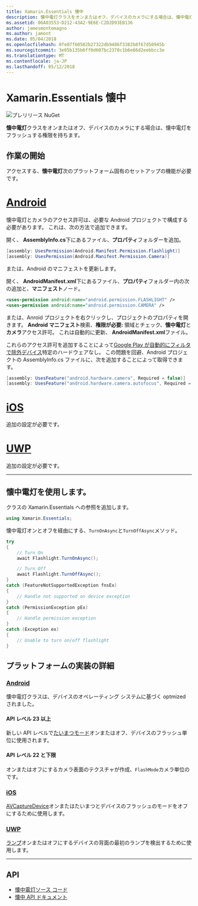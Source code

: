 ```yaml
---
title: Xamarin.Essentials 懐中
description: 懐中電灯クラスをオンまたはオフ、デバイスのカメラにする場合は、懐中電灯をフラッシュする権限を持ちます。
ms.assetid: 06A03553-D212-43A2-9E6E-C2D2D93EB136
author: jamesmontemagno
ms.author: jamont
ms.date: 05/04/2018
ms.openlocfilehash: 0fe07f60502b27322db9486f3382b8f67d50945b
ms.sourcegitcommit: 3e05b135b6ff0d607bc2378c1b6e66d2eebbcc3e
ms.translationtype: MT
ms.contentlocale: ja-JP
ms.lasthandoff: 05/12/2018
---
```

# <a name="xamarinessentials-flashlight"></a>Xamarin.Essentials 懐中

![プレリリース NuGet](~/media/shared/pre-release.png)

**懐中電灯**クラスをオンまたはオフ、デバイスのカメラにする場合は、懐中電灯をフラッシュする権限を持ちます。

## <a name="getting-started"></a>作業の開始

アクセスする、**懐中電灯**次のプラットフォーム固有のセットアップの機能が必要です。

# <a name="androidtabandroid"></a>[Android](#tab/android)

懐中電灯とカメラのアクセス許可は、必要な Android プロジェクトで構成する必要があります。 これは、次の方法で追加できます。

開く、 **AssemblyInfo.cs**下にあるファイル、**プロパティ**フォルダーを追加。

```csharp
[assembly: UsesPermission(Android.Manifest.Permission.Flashlight)]
[assembly: UsesPermission(Android.Manifest.Permission.Camera)]
```

または、Android のマニフェストを更新します。

開く、 **AndroidManifest.xml**下にあるファイル、**プロパティ**フォルダー内の次の追加と、**マニフェスト**ノード。

```xml
<uses-permission android:name="android.permission.FLASHLIGHT" />
<uses-permission android:name="android.permission.CAMERA" />
```

または、Anroid プロジェクトを右クリックし、プロジェクトのプロパティを開きます。 **Android マニフェスト**検索、**権限が必要:** 領域とチェック、**懐中電灯**と**カメラ**アクセス許可。 これは自動的に更新、 **AndroidManifest.xml**ファイル。

これらのアクセス許可を追加することによって[Google Play が自動的にフィルタで除外デバイス](http://developer.android.com/guide/topics/manifest/uses-feature-element.html#permissions-features)特定のハードウェアなし。 この問題を回避、Android プロジェクトの AssemblyInfo.cs ファイルに、次を追加することによって取得できます。

```csharp
[assembly: UsesFeature("android.hardware.camera", Required = false)]
[assembly: UsesFeature("android.hardware.camera.autofocus", Required = false)]
```

# <a name="iostabios"></a>[iOS](#tab/ios)

追加の設定が必要です。

# <a name="uwptabuwp"></a>[UWP](#tab/uwp)

追加の設定が必要です。

-----

## <a name="using-flashlight"></a>懐中電灯を使用します。

クラスの Xamarin.Essentials への参照を追加します。

```csharp
using Xamarin.Essentials;
```

懐中電灯オンとオフを経由にする、`TurnOnAsync`と`TurnOffAsync`メソッド。

```csharp
try
{
    // Turn On
    await Flashlight.TurnOnAsync();

    // Turn Off
    await Flashlight.TurnOffAsync();
}
catch (FeatureNotSupportedException fnsEx)
{
    // Handle not supported on device exception
}
catch (PermissionException pEx)
{
    // Handle permission exception
}
catch (Exception ex)
{
    // Unable to turn on/off flashlight
}
```

## <a name="platform-implementation-specifics"></a>プラットフォームの実装の詳細

### <a name="androidtabandroid-specifics"></a>[Android](#tab/android-specifics)

懐中電灯クラスは、デバイスのオペレーティング システムに基づく optmized されました。

#### <a name="api-level-23-and-higher"></a>API レベル 23 以上

新しい API レベルで[たいまつモード](https://developer.android.com/reference/android/hardware/camera2/CameraManager.html#setTorchMode)オンまたはオフ、デバイスのフラッシュ単位に使用されます。

#### <a name="api-level-22-and-lower"></a>API レベル 22 と下限

オンまたはオフにするカメラ表面のテクスチャが作成、`FlashMode`カメラ単位のです。 

### <a name="iostabios-specifics"></a>[iOS](#tab/ios-specifics)

[AVCaptureDevice](https://developer.xamarin.com/api/type/AVFoundation.AVCaptureDevice/)オンまたはたいまつとデバイスのフラッシュのモードをオフにするために使用します。

### <a name="uwptabuwp-specifics"></a>[UWP](#tab/uwp-specifics)

[ランプ](https://docs.microsoft.com/en-us/uwp/api/windows.devices.lights.lamp)オンまたはオフにするデバイスの背面の最初のランプを検出するために使用します。

-----

## <a name="api"></a>API

- [懐中電灯ソース コード](https://github.com/xamarin/Essentials/tree/master/Xamarin.Essentials/Flashlight)
- [懐中 API ドキュメント](xref:Xamarin.Essentials.Flashlight)
